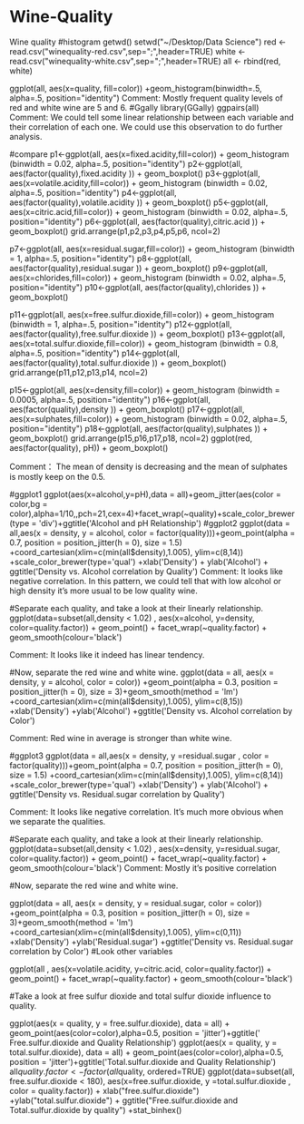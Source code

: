 # Wine-Quality
Wine quality
#histogram
getwd()
setwd("~/Desktop/Data Science")
red <- read.csv("winequality-red.csv",sep=";",header=TRUE)
white <- read.csv("winequality-white.csv",sep=";",header=TRUE)
all <- rbind(red, white)

ggplot(all, aes(x=quality, fill=color)) +geom_histogram(binwidth=.5, alpha=.5, position="identity")
Comment: 
Mostly frequent quality levels of red and white wine are 5 and 6.
#Ggally
library(GGally)
ggpairs(all)
Comment: 
We could tell some linear relationship between each variable and their correlation of each one. We could use this observation to do further analysis. 

#compare
p1<-ggplot(all, aes(x=fixed.acidity,fill=color)) + geom_histogram (binwidth = 0.02, alpha=.5, position="identity")
p2<-ggplot(all, aes(factor(quality),fixed.acidity )) + geom_boxplot()
p3<-ggplot(all, aes(x=volatile.acidity,fill=color)) + geom_histogram (binwidth = 0.02, alpha=.5, position="identity")
p4<-ggplot(all, aes(factor(quality),volatile.acidity )) + geom_boxplot()
p5<-ggplot(all, aes(x=citric.acid,fill=color)) + geom_histogram (binwidth = 0.02, alpha=.5, position="identity")
p6<-ggplot(all, aes(factor(quality),citric.acid )) + geom_boxplot()
grid.arrange(p1,p2,p3,p4,p5,p6, ncol=2) 

p7<-ggplot(all, aes(x=residual.sugar,fill=color)) + geom_histogram (binwidth = 1, alpha=.5, position="identity")
p8<-ggplot(all, aes(factor(quality),residual.sugar )) + geom_boxplot()
p9<-ggplot(all, aes(x=chlorides,fill=color)) + geom_histogram (binwidth = 0.02, alpha=.5, position="identity")
p10<-ggplot(all, aes(factor(quality),chlorides )) + geom_boxplot()

p11<-ggplot(all, aes(x=free.sulfur.dioxide,fill=color)) + geom_histogram (binwidth = 1, alpha=.5, position="identity")
p12<-ggplot(all, aes(factor(quality),free.sulfur.dioxide )) + geom_boxplot()
p13<-ggplot(all, aes(x=total.sulfur.dioxide,fill=color)) + geom_histogram (binwidth = 0.8, alpha=.5, position="identity")
p14<-ggplot(all, aes(factor(quality),total.sulfur.dioxide )) + geom_boxplot()
grid.arrange(p11,p12,p13,p14, ncol=2)

p15<-ggplot(all, aes(x=density,fill=color)) + geom_histogram (binwidth = 0.0005, alpha=.5, position="identity")
p16<-ggplot(all, aes(factor(quality),density )) + geom_boxplot()
p17<-ggplot(all, aes(x=sulphates,fill=color)) + geom_histogram (binwidth = 0.02, alpha=.5, position="identity")
p18<-ggplot(all, aes(factor(quality),sulphates )) + geom_boxplot()
grid.arrange(p15,p16,p17,p18, ncol=2)
ggplot(red, aes(factor(quality), pH)) + geom_boxplot() 

Comment：
The mean of density is decreasing and the mean of sulphates is mostly keep on the 0.5.
>

#ggplot1
ggplot(aes(x=alcohol,y=pH),data = all)+geom_jitter(aes(color = color,bg = color),alpha=1/10,,pch=21,cex=4)+facet_wrap(~quality)+scale_color_brewer(type = 'div')+ggtitle('Alcohol and pH Relationship')
#ggplot2
ggplot(data = all,aes(x = density, y = alcohol, color = factor(quality)))+geom_point(alpha = 0.7, position = position_jitter(h = 0), size = 1.5) +coord_cartesian(xlim=c(min(all$density),1.005), ylim=c(8,14)) +scale_color_brewer(type='qual') +xlab('Density') + ylab('Alcohol') + ggtitle('Density vs. Alcohol correlation by Quality')
Comment:
 It looks like negative correlation. In this pattern, we could tell that with low alcohol or high density it’s more usual to be low quality wine.
>
#Separate each quality, and take a look at their linearly relationship. 
ggplot(data=subset(all,density < 1.02) , aes(x=alcohol, y=density, color=quality.factor)) + geom_point() + facet_wrap(~quality.factor) + geom_smooth(colour='black')

Comment:
 It looks like it indeed has linear tendency. 
>
#Now, separate the red wine and white wine.
ggplot(data = all, aes(x = density, y = alcohol, color = color)) +geom_point(alpha = 0.3, position = position_jitter(h = 0), size = 3)+geom_smooth(method = 'lm') +coord_cartesian(xlim=c(min(all$density),1.005), ylim=c(8,15)) +xlab('Density') +ylab('Alcohol') +ggtitle('Density vs. Alcohol correlation by Color')

Comment:
 Red wine in average is stronger than white wine. 

>
#ggplot3
ggplot(data = all,aes(x = density, y =residual.sugar , color = factor(quality)))+geom_point(alpha = 0.7, position = position_jitter(h = 0), size = 1.5) +coord_cartesian(xlim=c(min(all$density),1.005), ylim=c(8,14)) +scale_color_brewer(type='qual') +xlab('Density') + ylab('Alcohol') + ggtitle('Density vs. Residual.sugar  correlation by Quality')


Comment:
 It looks like negative correlation. It’s much more obvious when we separate the qualities. 
>

#Separate each quality, and take a look at their linearly relationship. 
ggplot(data=subset(all,density < 1.02) , aes(x=density, y=residual.sugar, color=quality.factor)) + geom_point() + facet_wrap(~quality.factor) + geom_smooth(colour='black')
Comment: 
Mostly it’s positive correlation
>
#Now, separate the red wine and white wine.


ggplot(data = all, aes(x = density, y = residual.sugar, color = color)) +geom_point(alpha = 0.3, position = position_jitter(h = 0), size = 3)+geom_smooth(method = 'lm') +coord_cartesian(xlim=c(min(all$density),1.005), ylim=c(0,11)) +xlab('Density') +ylab('Residual.sugar') +ggtitle('Density vs. Residual.sugar correlation by Color')
#Look other variables

ggplot(all , aes(x=volatile.acidity, y=citric.acid, color=quality.factor)) + geom_point() + facet_wrap(~quality.factor) + geom_smooth(colour='black')

#Take a look at free sulfur dioxide and total sulfur dioxide influence to quality.

ggplot(aes(x = quality, y = free.sulfur.dioxide), data = all) + geom_point(aes(color=color),alpha=0.5, position = 'jitter')+ggtitle(' Free.sulfur.dioxide and  Quality Relationship')
ggplot(aes(x = quality, y = total.sulfur.dioxide), data = all) + geom_point(aes(color=color),alpha=0.5, position = 'jitter')+ggtitle('Total.sulfur.dioxide and  Quality Relationship')
all$quality.factor <- factor(all$quality, ordered=TRUE)
ggplot(data=subset(all, free.sulfur.dioxide < 180), aes(x=free.sulfur.dioxide, y =total.sulfur.dioxide , color = quality.factor)) + xlab("free.sulfur.dioxide") +ylab("total.sulfur.dioxide") + ggtitle("Free.sulfur.dioxide and Total.sulfur.dioxide by quality") +stat_binhex()

